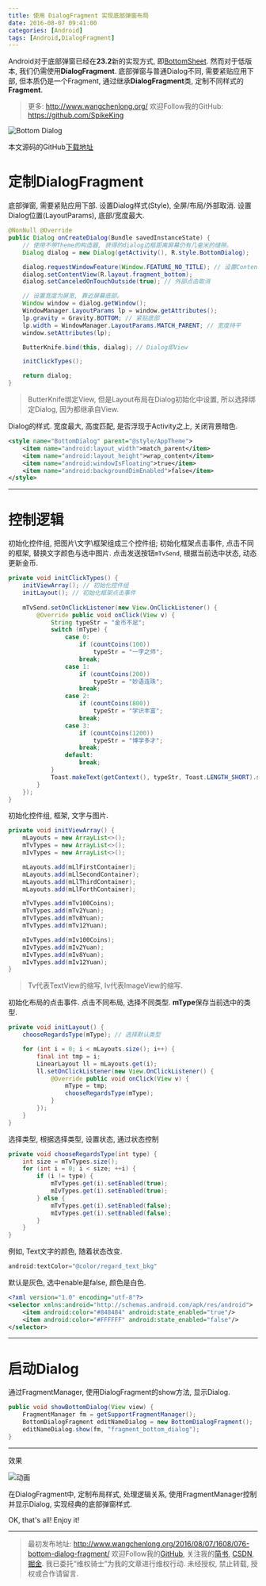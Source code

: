 ```yaml
---
title: 使用 DialogFragment 实现底部弹窗布局
date: 2016-08-07 09:41:00
categories: [Android]
tags: [Android,DialogFragment]
---
```


Android对于底部弹窗已经在**23.2**新的实现方式, 即[BottomSheet](https://material.google.com/components/bottom-sheets.html). 然而对于低版本, 我们仍需使用**DialogFragment**. 底部弹窗与普通Dialog不同, 需要紧贴应用下部, 但本质仍是一个Fragment, 通过继承**DialogFragment**类, 定制不同样式的**Fragment**.

<!-- more -->
> 更多: http://www.wangchenlong.org/
> 欢迎Follow我的GitHub: https://github.com/SpikeKing

![Bottom Dialog](076-bottom-dialog-fragment/df-logo.png)


本文源码的GitHub[下载地址](https://github.com/SpikeKing/BottomDialogDemo)

# 定制DialogFragment

底部弹窗, 需要紧贴应用下部. 设置Dialog样式(Style), 全屏/布局/外部取消. 设置Dialog位置(LayoutParams), 底部/宽度最大.

``` java
@NonNull @Override
public Dialog onCreateDialog(Bundle savedInstanceState) {
    // 使用不带Theme的构造器, 获得的dialog边框距离屏幕仍有几毫米的缝隙。
    Dialog dialog = new Dialog(getActivity(), R.style.BottomDialog);

    dialog.requestWindowFeature(Window.FEATURE_NO_TITLE); // 设置Content前设定
    dialog.setContentView(R.layout.fragment_bottom);
    dialog.setCanceledOnTouchOutside(true); // 外部点击取消

    // 设置宽度为屏宽, 靠近屏幕底部。
    Window window = dialog.getWindow();
    WindowManager.LayoutParams lp = window.getAttributes();
    lp.gravity = Gravity.BOTTOM; // 紧贴底部
    lp.width = WindowManager.LayoutParams.MATCH_PARENT; // 宽度持平
    window.setAttributes(lp);

    ButterKnife.bind(this, dialog); // Dialog即View

    initClickTypes();

    return dialog;
}
```

> ButterKnife绑定View, 但是Layout布局在Dialog初始化中设置, 所以选择绑定Dialog, 因为都继承自View.

Dialog的样式. 宽度最大, 高度匹配, 是否浮现于Activity之上, 关闭背景暗色.

``` xml
<style name="BottomDialog" parent="@style/AppTheme">
    <item name="android:layout_width">match_parent</item>
    <item name="android:layout_height">wrap_content</item>
    <item name="android:windowIsFloating">true</item>
    <item name="android:backgroundDimEnabled">false</item>
</style>
```

---

# 控制逻辑

初始化控件组, 把图片\文字\框架组成三个控件组; 初始化框架点击事件, 点击不同的框架, 替换文字颜色与选中图片. 点击发送按钮``mTvSend``, 根据当前选中状态, 动态更新金币.

``` java
private void initClickTypes() {
    initViewArray(); // 初始化控件组
    initLayout(); // 初始化框架点击事件
    
    mTvSend.setOnClickListener(new View.OnClickListener() {
        @Override public void onClick(View v) {
            String typeStr = "金币不足";
            switch (mType) {
                case 0:
                    if (countCoins(100))
                        typeStr = "一字之师";
                    break;
                case 1:
                    if (countCoins(200))
                        typeStr = "妙语连珠";
                    break;
                case 2:
                    if (countCoins(800))
                        typeStr = "学识丰富";
                    break;
                case 3:
                    if (countCoins(1200))
                        typeStr = "博学多才";
                    break;
                default:
                    break;
            }
            Toast.makeText(getContext(), typeStr, Toast.LENGTH_SHORT).show();
        }
    });
}
```

初始化控件组, 框架, 文字与图片.

``` java
private void initViewArray() {
    mLayouts = new ArrayList<>();
    mTvTypes = new ArrayList<>();
    mIvTypes = new ArrayList<>();

    mLayouts.add(mLlFirstContainer);
    mLayouts.add(mLlSecondContainer);
    mLayouts.add(mLlThirdContainer);
    mLayouts.add(mLlForthContainer);

    mTvTypes.add(mTv100Coins);
    mTvTypes.add(mTv2Yuan);
    mTvTypes.add(mTv8Yuan);
    mTvTypes.add(mTv12Yuan);

    mIvTypes.add(mIv100Coins);
    mIvTypes.add(mIv2Yuan);
    mIvTypes.add(mIv8Yuan);
    mIvTypes.add(mIv12Yuan);
}
```

> Tv代表TextView的缩写, Iv代表ImageView的缩写.

初始化布局的点击事件. 点击不同布局, 选择不同类型. **mType**保存当前选中的类型.

``` java
private void initLayout() {
    chooseRegardsType(mType); // 选择默认类型

    for (int i = 0; i < mLayouts.size(); i++) {
        final int tmp = i;
        LinearLayout ll = mLayouts.get(i);
        ll.setOnClickListener(new View.OnClickListener() {
            @Override public void onClick(View v) {
                mType = tmp;
                chooseRegardsType(mType);
            }
        });
    }
}
```

选择类型, 根据选择类型, 设置状态, 通过状态控制

``` java
private void chooseRegardsType(int type) {
    int size = mTvTypes.size();
    for (int i = 0; i < size; ++i) {
        if (i != type) {
            mTvTypes.get(i).setEnabled(true);
            mIvTypes.get(i).setEnabled(true);
        } else {
            mTvTypes.get(i).setEnabled(false);
            mIvTypes.get(i).setEnabled(false);
        }
    }
}
```

例如, Text文字的颜色, 随着状态改变.

``` java
android:textColor="@color/regard_text_bkg"
```

默认是灰色, 选中enable是false, 颜色是白色.

``` xml
<?xml version="1.0" encoding="utf-8"?>
<selector xmlns:android="http://schemas.android.com/apk/res/android">
    <item android:color="#848484" android:state_enabled="true"/>
    <item android:color="#FFFFFF" android:state_enabled="false"/>
</selector>
```

---

# 启动Dialog

通过FragmentManager, 使用DialogFragment的show方法, 显示Dialog.

``` java
public void showBottomDialog(View view) {
    FragmentManager fm = getSupportFragmentManager();
    BottomDialogFragment editNameDialog = new BottomDialogFragment();
    editNameDialog.show(fm, "fragment_bottom_dialog");
}
```

---

效果

![动画](076-bottom-dialog-fragment/df-demo.gif)


在DialogFragment中, 定制布局样式, 处理逻辑关系, 使用FragmentManager控制并显示Dialog, 实现经典的底部弹窗样式.

OK, that's all! Enjoy it!

---

> 最初发布地址: 
> http://www.wangchenlong.org/2016/08/07/1608/076-bottom-dialog-fragment/
> 欢迎Follow我的[GitHub](https://github.com/SpikeKing), 关注我的[简书](http://www.jianshu.com/users/e2b4dd6d3eb4/latest_articles), [CSDN](http://blog.csdn.net/caroline_wendy), [掘金](http://gold.xitu.io/#/user/56de98c2f3609a005442ec58). 
> 我已委托“维权骑士”为我的文章进行维权行动. 未经授权, 禁止转载, 授权或合作请留言.

